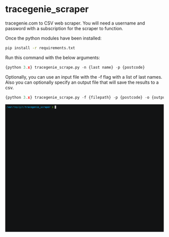 # tracegenie_scraper
tracegenie.com to CSV web scraper.
You will need a username and password with a subscription for the scraper to function.

Once the python modules have been installed:
```bash
pip install -r requirements.txt
```
Run this command with the below arguments:
```python
{python 3.x} tracegenie_scrape.py -n {last name} -p {postcode}
```
Optionally, you can use an input file with the -f flag with a list of last names. Also you can optionally specify an output file that will save the results to a csv.
```python
{python 3.x} tracegenie_scrape.py -f {filepath} -p {postcode} -o {output file}
```
![Alt_Text](img/demo.gif)
